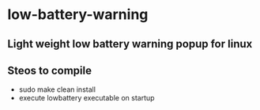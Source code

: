 # low-battery-warning
## Light weight low battery warning popup for linux

## Steos to compile
* sudo make clean install
* execute lowbattery executable on startup
